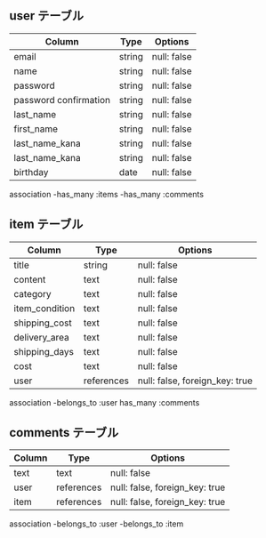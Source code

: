 
## user テーブル

| Column | Type   | Options     |
| ------ | ------ | ----------- |
| email  | string | null: false |
| name   | string | null: false |
|password| string | null: false |
| password confirmation  | string | null: false |
| last_name  | string | null: false |
| first_name  | string | null: false |
| last_name_kana  | string | null: false |
| last_name_kana  | string | null: false |
|birthday| date | null: false |


association
-has_many :items
-has_many :comments


## item テーブル

| Column | Type       | Options                        |
| ------ | ---------- | ------------------------------ |
| title   | string    | null: false |
| content | text    | null: false |
| category | text    | null: false |
| item_condition | text    | null: false |
| shipping_cost | text    | null: false |
| delivery_area | text    | null: false |
| shipping_days | text    | null: false |
| cost | text    | null: false |
| user    | references | null: false, foreign_key: true |

association
-belongs_to :user
has_many :comments


## comments テーブル

| Column  | Type       | Options                        |
| ------- | ---------- | ------------------------------ |
| text    | text       | null: false                               |
| user    | references | null: false, foreign_key: true |
| item    | references | null: false, foreign_key: true |

association
-belongs_to :user
-belongs_to :item
